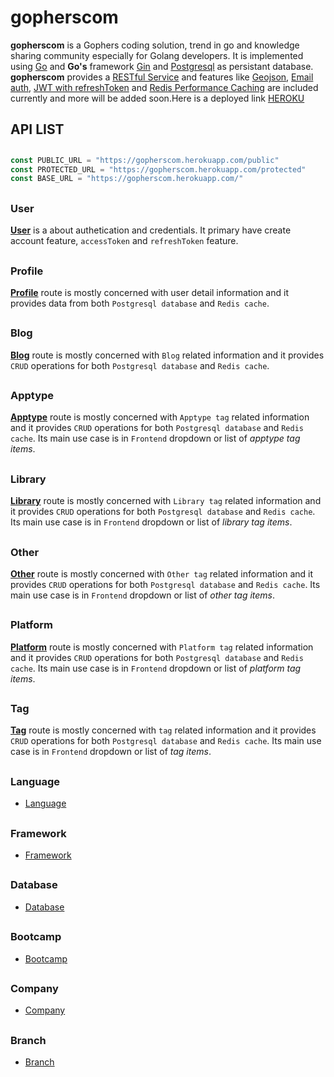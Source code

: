 # gopherscom

**gopherscom** is a Gophers coding solution, trend in go and knowledge sharing community especially for Golang developers. It is implemented using [Go](https://golang.org/) and **Go's** framework [Gin](https://github.com/gin-gonic) and [Postgresql](https://www.postgresql.org/) as persistant database. **gopherscom** provides a [RESTful Service](https://restfulapi.net/)
 and features like [Geojson](http://geojson.io/), [Email
auth](https://mail.google.com/), [JWT with refreshToken](http://www.passportjs.org/) and [Redis Performance Caching](https://redis.io/) are included currently and more will be
added soon.Here is a deployed link [HEROKU](https://gopherscom.herokuapp.com/)


##
##


## API LIST

##

```go
const PUBLIC_URL = "https://gopherscom.herokuapp.com/public"
const PROTECTED_URL = "https://gopherscom.herokuapp.com/protected"
const BASE_URL = "https://gopherscom.herokuapp.com/"
```
##


### User
**[User](./docs/user.md)** is a about authetication and credentials. It primary have create account feature, `accessToken` and `refreshToken` feature.
##


### Profile
**[Profile](./docs/profile.md)** route is mostly concerned with user detail information and it provides data from both `Postgresql database` and `Redis cache`.
##


### Blog
**[Blog](./docs/blog.md)** route is mostly concerned with `Blog` related information and it provides `CRUD` operations for both `Postgresql database` and `Redis cache`.
##


### Apptype
**[Apptype](./docs/apptype.md)** route is mostly concerned with `Apptype tag` related information and it provides `CRUD` operations for both `Postgresql database` and `Redis cache`. Its main use case is in `Frontend` dropdown or list of *apptype tag items*.
##


### Library
**[Library](./docs/library.md)** route is mostly concerned with `Library tag` related information and it provides `CRUD` operations for both `Postgresql database` and `Redis cache`. Its main use case is in `Frontend` dropdown or list of *library tag items*.
##


### Other
**[Other](./docs/other.md)** route is mostly concerned with `Other tag` related information and it provides `CRUD` operations for both `Postgresql database` and `Redis cache`. Its main use case is in `Frontend` dropdown or list of *other tag items*.
##


### Platform
**[Platform](./docs/platform.md)** route is mostly concerned with `Platform tag` related information and it provides `CRUD` operations for both `Postgresql database` and `Redis cache`. Its main use case is in `Frontend` dropdown or list of *platform tag items*.
##


### Tag
**[Tag](./docs/tag.md)** route is mostly concerned with `tag` related information and it provides `CRUD` operations for both `Postgresql database` and `Redis cache`. Its main use case is in `Frontend` dropdown or list of *tag items*.
##


### Language
- [Language](./docs/language.md)
##

### Framework
- [Framework](./docs/framework.md)
##

### Database
- [Database](./docs/database.md)
##

### Bootcamp
- [Bootcamp](./docs/bootcamp.md)
##

### Company
- [Company](./docs/company.md)
##

### Branch
- [Branch](./docs/branch.md)
##

##
##